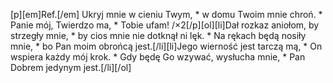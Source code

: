 [p][em]Ref.[/em] Ukryj mnie w cieniu Twym, * w domu Twoim mnie chroń. * Panie mój, Twierdzo ma, * Tobie ufam! /×2[/p][ol][li]Dał rozkaz aniołom, by strzegły mnie, * by cios mnie nie dotknął ni lęk. * Na rękach będą nosiły mnie, * bo Pan moim obrońcą jest.[/li][li]Jego wierność jest tarczą mą, * On wspiera każdy mój krok. * Gdy będę Go wzywać, wysłucha mnie, * Pan Dobrem jedynym jest.[/li][/ol]
